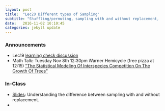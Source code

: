 ```yaml
---
layout: post
title:  "Lec20 Different types of Sampling"
subtitle: "Shuffling/permuting, sampling with and without replacement, and designing experiments."
date:   2016-11-02 10:10:45
categories: jekyll update
---
```




### Announcements

* Lec19 <a href = "{{ site.baseurl }}/assets/LC/randomness.html" target = "_blank">learning check discussion</a>
* Math Talk: Tuesday Nov 8th 12:30pm Warner Hemicycle (free pizza at 12:15) <a href = "http://rudeboybert.github.io/presentations/2016-11-01-math_chats.pdf" target = "_blank">"The Statistical Modeling Of Interspecies Competition On The Growth Of Trees"</a>



### In-Class

* <a href = "{{ site.baseurl }}/assets/3-Statistical_Inference/sampling.html" target = "_blank">Slides</a>: Understanding the difference between sampling with and without replacement.
* 
